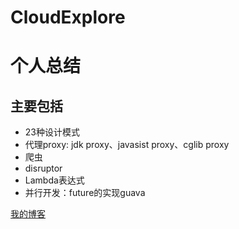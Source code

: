 # CloudExplore  
个人总结  
===
主要包括  
-------  
 * 23种设计模式  
 * 代理proxy: jdk proxy、javasist proxy、cglib proxy
 * 爬虫
 * disruptor
 * Lambda表达式
 * 并行开发：future的实现guava


[我的博客](blog.xudoudou.top)
   


